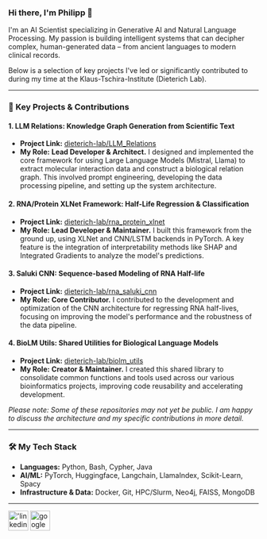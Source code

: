 ### Hi there, I'm Philipp 👋

I'm an AI Scientist specializing in Generative AI and Natural Language Processing. My passion is building intelligent systems that can decipher complex, human-generated data – from ancient languages to modern clinical records.

Below is a selection of key projects I've led or significantly contributed to during my time at the Klaus-Tschira-Institute (Dieterich Lab).

---

### 🚀 Key Projects & Contributions

#### 1. LLM Relations: Knowledge Graph Generation from Scientific Text
*   **Project Link:** [dieterich-lab/LLM_Relations](https://github.com/dieterich-lab/LLM_Relations)
*   **My Role:** **Lead Developer & Architect.** I designed and implemented the core framework for using Large Language Models (Mistral, Llama) to extract molecular interaction data and construct a biological relation graph. This involved prompt engineering, developing the data processing pipeline, and setting up the system architecture.

#### 2. RNA/Protein XLNet Framework: Half-Life Regression & Classification
*   **Project Link:** [dieterich-lab/rna_protein_xlnet](https://github.com/dieterich-lab/rna_protein_xlnet)
*   **My Role:** **Lead Developer & Maintainer.** I built this framework from the ground up, using XLNet and CNN/LSTM backends in PyTorch. A key feature is the integration of interpretability methods like SHAP and Integrated Gradients to analyze the model's predictions.

#### 3. Saluki CNN: Sequence-based Modeling of RNA Half-life
*   **Project Link:** [dieterich-lab/rna_saluki_cnn](https://github.com/dieterich-lab/rna_saluki_cnn)
*   **My Role:** **Core Contributor.** I contributed to the development and optimization of the CNN architecture for regressing RNA half-lives, focusing on improving the model's performance and the robustness of the data pipeline.

#### 4. BioLM Utils: Shared Utilities for Biological Language Models
*   **Project Link:** [dieterich-lab/biolm_utils](https://github.com/dieterich-lab/biolm_utils)
*   **My Role:** **Creator & Maintainer.** I created this shared library to consolidate common functions and tools used across our various bioinformatics projects, improving code reusability and accelerating development.

*Please note: Some of these repositories may not yet be public. I am happy to discuss the architecture and my specific contributions in more detail.*

---

### 🛠️ My Tech Stack

*   **Languages:** Python, Bash, Cypher, Java
*   **AI/ML:** PyTorch, Huggingface, Langchain, LlamaIndex, Scikit-Learn, Spacy
*   **Infrastructure & Data:** Docker, Git, HPC/Slurm, Neo4j, FAISS, MongoDB

---

[<img src="https://cdn.jsdelivr.net/npm/simple-icons@3.0.1/icons/linkedin.svg" alt="'linkedin'" width="40"/>](https://www.linkedin.com/in/philipp-wiesenb/)   [<img src="https://cdn.jsdelivr.net/npm/simple-icons@3.0.1/icons/googlescholar.svg" alt="google scholar" width="40"/>](https://scholar.google.de/citations?user=zdNEDqgAAAAJ&hl=de)
